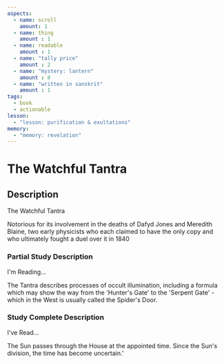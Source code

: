 ```yaml
---
aspects: 
  - name: scroll
    amount: 1
  - name: thing
    amount : 1
  - name: readable
    amount : 1
  - name: "tally price"
    amount : 2
  - name: "mystery: lantern"
    amount : 8
  - name: "written in sanskrit"
    amount : 1
tags:
  - book
  - actionable
lesson:
  - "lesson: purification & exultations"
memory:
  - "memory: revelation"
---
```


# The Watchful Tantra

## Description
The Watchful Tantra

Notorious for its involvement in the deaths of Dafyd Jones and Meredith Blaine, two early physicists who each claimed to have the only copy and who ultimately fought a duel over it in 1840
### Partial Study Description
I'm Reading...

The Tantra describes processes of occult illumination, including a formula which may show the way from the 'Hunter's Gate' to the 'Serpent Gate' - which in the West is usually called the Spider's Door. 
### Study Complete Description
I've Read...

The Sun passes through the House at the appointed time. Since the Sun's division, the time has become uncertain.'